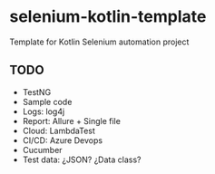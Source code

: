 # selenium-kotlin-template
Template for Kotlin Selenium automation project

## TODO
- TestNG
- Sample code
- Logs: log4j
- Report: Allure + Single file
- Cloud: LambdaTest
- CI/CD: Azure Devops
- Cucumber
- Test data: ¿JSON? ¿Data class?
